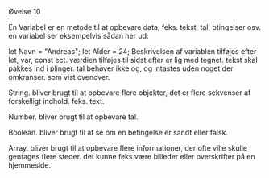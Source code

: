Øvelse 10

En Variabel er en metode til at opbevare data, feks. tekst, tal, btingelser osv. 
en variabel ser eksempelvis sådan her ud: 

let Navn = "Andreas"; 
let Alder = 24;
Beskrivelsen af variablen tilføjes efter let, var, const ect.
værdien tilføjes til sidst efter er lig med tegnet. 
tekst skal pakkes ind i plinger. 
tal behøver ikke og, og intastes uden noget der omkranser. 
som vist ovenover.

String.
bliver brugt til at opbevare flere objekter, det er flere sekvenser af forskelligt indhold. feks. text.

Number.
bliver brugt til at opbevare tal.

Boolean.
bliver brugt til at se om en betingelse er sandt eller falsk.

Array.
bliver brugt til at opbevare flere informationer, der ofte ville skulle gentages flere steder. det kunne feks være billeder eller overskrifter på en hjemmeside. 